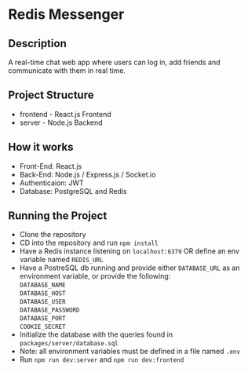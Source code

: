 # Redis Messenger

## Description

A real-time chat web app where users can log in, add friends and communicate with them in real time.

## Project Structure

- frontend - React.js Frontend
- server - Node.js Backend

## How it works

- Front-End: React.js
- Back-End: Node.js / Express.js / Socket.io
- Authenticaion: JWT
- Database: PostgreSQL and Redis

## Running the Project

- Clone the repository
- CD into the repository and run `npm install`
- Have a Redis instance listening on `localhost:6379` OR define an env variable named `REDIS_URL`
- Have a PostreSQL db running and provide either `DATABASE_URL` as an environment variable, or provide the following:
  <br/>`DATABASE_NAME`
  <br/>`DATABASE_HOST`
  <br/>`DATABASE_USER`
  <br/>`DATABASE_PASSWORD`
  <br/>`DATABASE_PORT`
  <br/>`COOKIE_SECRET`
- Initialize the database with the queries found in `packages/server/database.sql`
- Note: all environment variables must be defined in a file named `.env`
- Run `npm run dev:server` and `npm run dev:frontend`
